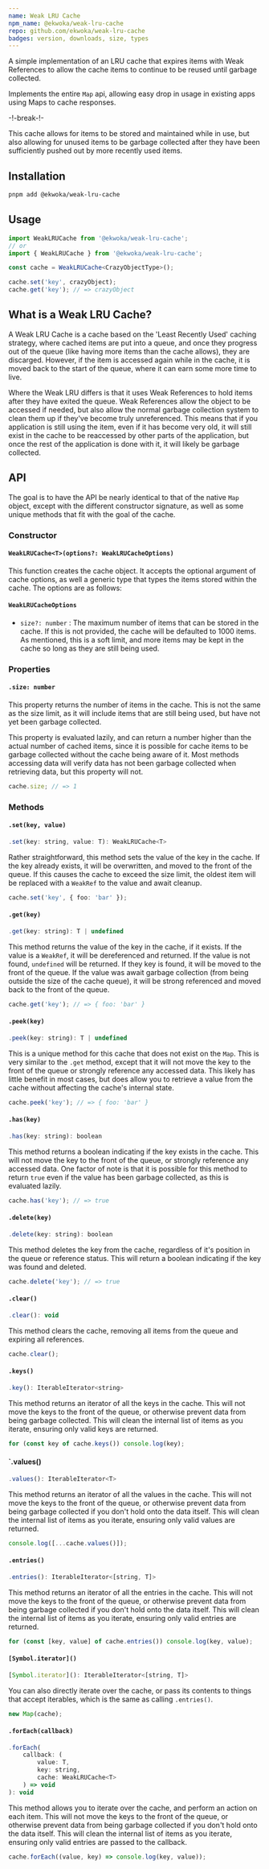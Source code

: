 ```yaml
---
name: Weak LRU Cache
npm_name: @ekwoka/weak-lru-cache
repo: github.com/ekwoka/weak-lru-cache
badges: version, downloads, size, types
---
```


A simple implementation of an LRU cache that expires items with Weak References to allow the cache items to continue to be reused until garbage collected.

Implements the entire `Map` api, allowing easy drop in usage in existing apps using Maps to cache responses.

-!-break-!-

This cache allows for items to be stored and maintained while in use, but also allowing for unused items to be garbage collected after they have been sufficiently pushed out by more recently used items.

## Installation

```bash
pnpm add @ekwoka/weak-lru-cache
```

## Usage

```ts
import WeakLRUCache from '@ekwoka/weak-lru-cache';
// or
import { WeakLRUCache } from '@ekwoka/weak-lru-cache';

const cache = WeakLRUCache<CrazyObjectType>();

cache.set('key', crazyObject);
cache.get('key'); // => crazyObject
```

## What is a Weak LRU Cache?

A Weak LRU Cache is a cache based on the 'Least Recently Used' caching strategy, where cached items are put into a queue, and once they progress out of the queue (like having more items than the cache allows), they are discarged. However, if the item is accessed again while in the cache, it is moved back to the start of the queue, where it can earn some more time to live.

Where the Weak LRU differs is that it uses Weak References to hold items after they have exited the queue. Weak References allow the object to be accessed if needed, but also allow the normal garbage collection system to clean them up if they've become truly unreferenced. This means that if you application is still using the item, even if it has become very old, it will still exist in the cache to be reaccessed by other parts of the application, but once the rest of the application is done with it, it will likely be garbage collected.

## API

The goal is to have the API be nearly identical to that of the native `Map` object, except with the different constructor signature, as well as some unique methods that fit with the goal of the cache.

### Constructor

#### `WeakLRUCache<T>(options?: WeakLRUCacheOptions)`

This function creates the cache object. It accepts the optional argument of cache options, as well a generic type that types the items stored within the cache. The options are as follows:

#### `WeakLRUCacheOptions`

- `size?: number` : The maximum number of items that can be stored in the cache. If this is not provided, the cache will be defaulted to 1000 items. As mentioned, this is a soft limit, and more items may be kept in the cache so long as they are still being used.

### Properties

#### `.size: number`

This property returns the number of items in the cache. This is not the same as the size limit, as it will include items that are still being used, but have not yet been garbage collected.

This property is evaluated lazily, and can return a number higher than the actual number of cached items, since it is possible for cache items to be garbage collected without the cache being aware of it. Most methods accessing data will verify data has not been garbage collected when retrieving data, but this property will not.

```ts
cache.size; // => 1
```

### Methods

#### `.set(key, value)`

```js
.set(key: string, value: T): WeakLRUCache<T>
```


Rather straightforward, this method sets the value of the key in the cache. If the key already exists, it will be overwritten, and moved to the front of the queue. If this causes the cache to exceed the size limit, the oldest item will be replaced with a `WeakRef` to the value and await cleanup.

```ts
cache.set('key', { foo: 'bar' });
```

#### `.get(key)`

```js
.get(key: string): T | undefined
```


This method returns the value of the key in the cache, if it exists. If the value is a `WeakRef`, it will be dereferenced and returned. If the value is not found, `undefined` will be returned. If they key is found, it will be moved to the front of the queue. If the value was await garbage collection (from being outside the size of the cache queue), it will be strong referenced and moved back to the front of the queue.

```ts
cache.get('key'); // => { foo: 'bar' }
```

#### `.peek(key)`

```js
.peek(key: string): T | undefined
```

This is a unique method for this cache that does not exist on the `Map`. This is very similar to the `.get` method, except that it will not move the key to the front of the queue or strongly reference any accessed data. This likely has little benefit in most cases, but does allow you to retrieve a value from the cache without affecting the cache's internal state.

```ts
cache.peek('key'); // => { foo: 'bar' }
```

#### `.has(key)`

```js
.has(key: string): boolean
```

This method returns a boolean indicating if the key exists in the cache. This will not move the key to the front of the queue, or strongly reference any accessed data. One factor of note is that it is possible for this method to return `true` even if the value has been garbage collected, as this is evaluated lazily.

```ts
cache.has('key'); // => true
```

#### `.delete(key)`

```js
.delete(key: string): boolean
```

This method deletes the key from the cache, regardless of it's position in the queue or reference status. This will return a boolean indicating if the key was found and deleted.

```ts
cache.delete('key'); // => true
```

#### `.clear()`

```js
.clear(): void
```

This method clears the cache, removing all items from the queue and expiring all references.

```ts
cache.clear();
```

#### `.keys()`

```js
.key(): IterableIterator<string>
```

This method returns an iterator of all the keys in the cache. This will not move the keys to the front of the queue, or otherwise prevent data from being garbage collected. This will clean the internal list of items as you iterate, ensuring only valid keys are returned.

```ts
for (const key of cache.keys()) console.log(key);
```

#### `.values()

```js
.values(): IterableIterator<T>
```

This method returns an iterator of all the values in the cache. This will not move the keys to the front of the queue, or otherwise prevent data from being garbage collected if you don't hold onto the data itself. This will clean the internal list of items as you iterate, ensuring only valid values are returned.

```ts
console.log([...cache.values()]);
```

#### `.entries()`

```js
.entries(): IterableIterator<[string, T]>
```

This method returns an iterator of all the entries in the cache. This will not move the keys to the front of the queue, or otherwise prevent data from being garbage collected if you don't hold onto the data itself. This will clean the internal list of items as you iterate, ensuring only valid entries are returned.

```ts
for (const [key, value] of cache.entries()) console.log(key, value);
```

#### `[Symbol.iterator]()`

```js
[Symbol.iterator](): IterableIterator<[string, T]>
```

You can also directly iterate over the cache, or pass its contents to things that accept iterables, which is the same as calling `.entries()`.

```ts
new Map(cache);
```

#### `.forEach(callback)`

```js
.forEach(
	callback: (
		value: T,
		key: string,
		cache: WeakLRUCache<T>
	) => void
): void
```

This method allows you to iterate over the cache, and perform an action on each item. This will not move the keys to the front of the queue, or otherwise prevent data from being garbage collected if you don't hold onto the data itself. This will clean the internal list of items as you iterate, ensuring only valid entries are passed to the callback.

```ts
cache.forEach((value, key) => console.log(key, value));
```

